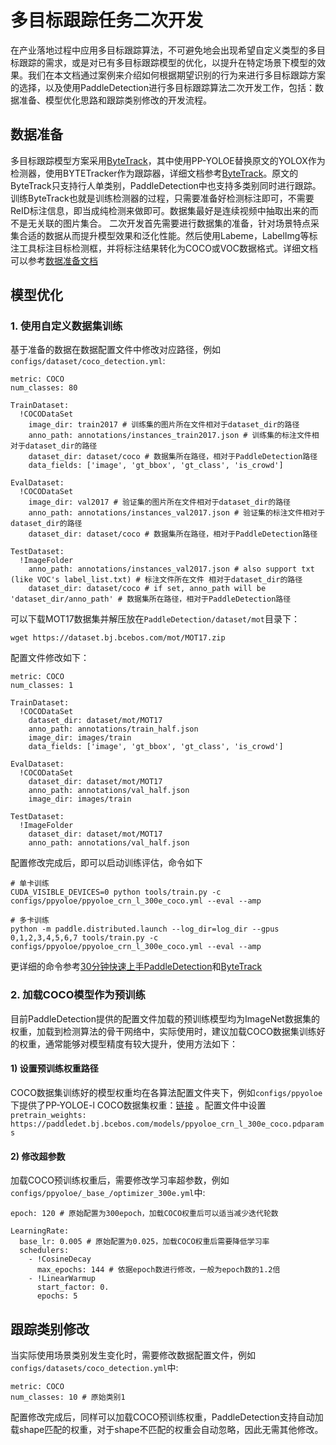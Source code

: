 # 多目标跟踪任务二次开发

在产业落地过程中应用多目标跟踪算法，不可避免地会出现希望自定义类型的多目标跟踪的需求，或是对已有多目标跟踪模型的优化，以提升在特定场景下模型的效果。我们在本文档通过案例来介绍如何根据期望识别的行为来进行多目标跟踪方案的选择，以及使用PaddleDetection进行多目标跟踪算法二次开发工作，包括：数据准备、模型优化思路和跟踪类别修改的开发流程。

## 数据准备

多目标跟踪模型方案采用[ByteTrack](https://arxiv.org/pdf/2110.06864.pdf)，其中使用PP-YOLOE替换原文的YOLOX作为检测器，使用BYTETracker作为跟踪器，详细文档参考[ByteTrack](../../../configs/mot/bytetrack)。原文的ByteTrack只支持行人单类别，PaddleDetection中也支持多类别同时进行跟踪。训练ByteTrack也就是训练检测器的过程，只需要准备好检测标注即可，不需要ReID标注信息，即当成纯检测来做即可。数据集最好是连续视频中抽取出来的而不是无关联的图片集合。
二次开发首先需要进行数据集的准备，针对场景特点采集合适的数据从而提升模型效果和泛化性能。然后使用Labeme，LabelImg等标注工具标注目标检测框，并将标注结果转化为COCO或VOC数据格式。详细文档可以参考[数据准备文档](../../tutorials/data/README.md)

## 模型优化

### 1. 使用自定义数据集训练

基于准备的数据在数据配置文件中修改对应路径，例如`configs/dataset/coco_detection.yml`:

```
metric: COCO
num_classes: 80

TrainDataset:
  !COCODataSet
    image_dir: train2017 # 训练集的图片所在文件相对于dataset_dir的路径
    anno_path: annotations/instances_train2017.json # 训练集的标注文件相对于dataset_dir的路径
    dataset_dir: dataset/coco # 数据集所在路径，相对于PaddleDetection路径
    data_fields: ['image', 'gt_bbox', 'gt_class', 'is_crowd']

EvalDataset:
  !COCODataSet
    image_dir: val2017 # 验证集的图片所在文件相对于dataset_dir的路径
    anno_path: annotations/instances_val2017.json # 验证集的标注文件相对于dataset_dir的路径
    dataset_dir: dataset/coco # 数据集所在路径，相对于PaddleDetection路径

TestDataset:
  !ImageFolder
    anno_path: annotations/instances_val2017.json # also support txt (like VOC's label_list.txt) # 标注文件所在文件 相对于dataset_dir的路径
    dataset_dir: dataset/coco # if set, anno_path will be 'dataset_dir/anno_path' # 数据集所在路径，相对于PaddleDetection路径
```

可以下载MOT17数据集并解压放在`PaddleDetection/dataset/mot`目录下：
```
wget https://dataset.bj.bcebos.com/mot/MOT17.zip

```
配置文件修改如下：
```
metric: COCO
num_classes: 1

TrainDataset:
  !COCODataSet
    dataset_dir: dataset/mot/MOT17
    anno_path: annotations/train_half.json
    image_dir: images/train
    data_fields: ['image', 'gt_bbox', 'gt_class', 'is_crowd']

EvalDataset:
  !COCODataSet
    dataset_dir: dataset/mot/MOT17
    anno_path: annotations/val_half.json
    image_dir: images/train

TestDataset:
  !ImageFolder
    dataset_dir: dataset/mot/MOT17
    anno_path: annotations/val_half.json

```

配置修改完成后，即可以启动训练评估，命令如下

```
# 单卡训练
CUDA_VISIBLE_DEVICES=0 python tools/train.py -c configs/ppyoloe/ppyoloe_crn_l_300e_coco.yml --eval --amp

# 多卡训练
python -m paddle.distributed.launch --log_dir=log_dir --gpus 0,1,2,3,4,5,6,7 tools/train.py -c configs/ppyoloe/ppyoloe_crn_l_300e_coco.yml --eval --amp
```

更详细的命令参考[30分钟快速上手PaddleDetection](../../tutorials/GETTING_STARTED_cn.md)和[ByteTrack](../../../configs/mot/bytetrack/detector)


### 2. 加载COCO模型作为预训练

目前PaddleDetection提供的配置文件加载的预训练模型均为ImageNet数据集的权重，加载到检测算法的骨干网络中，实际使用时，建议加载COCO数据集训练好的权重，通常能够对模型精度有较大提升，使用方法如下：

#### 1) 设置预训练权重路径

COCO数据集训练好的模型权重均在各算法配置文件夹下，例如`configs/ppyoloe`下提供了PP-YOLOE-l COCO数据集权重：[链接](https://paddledet.bj.bcebos.com/models/ppyoloe_crn_l_300e_coco.pdparams) 。配置文件中设置`pretrain_weights: https://paddledet.bj.bcebos.com/models/ppyoloe_crn_l_300e_coco.pdparams`

#### 2) 修改超参数

加载COCO预训练权重后，需要修改学习率超参数，例如`configs/ppyoloe/_base_/optimizer_300e.yml`中:

```
epoch: 120 # 原始配置为300epoch，加载COCO权重后可以适当减少迭代轮数

LearningRate:
  base_lr: 0.005 # 原始配置为0.025，加载COCO权重后需要降低学习率
  schedulers:
    - !CosineDecay
      max_epochs: 144 # 依据epoch数进行修改，一般为epoch数的1.2倍
    - !LinearWarmup
      start_factor: 0.
      epochs: 5
```

## 跟踪类别修改

当实际使用场景类别发生变化时，需要修改数据配置文件，例如`configs/datasets/coco_detection.yml`中:

```
metric: COCO
num_classes: 10 # 原始类别1
```

配置修改完成后，同样可以加载COCO预训练权重，PaddleDetection支持自动加载shape匹配的权重，对于shape不匹配的权重会自动忽略，因此无需其他修改。
